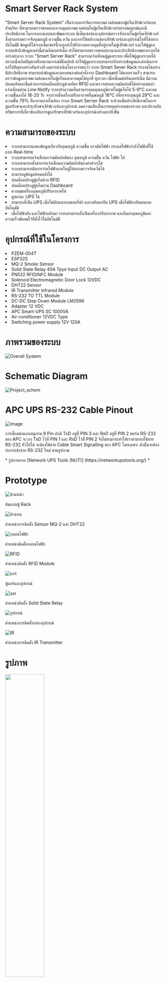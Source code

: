 # Smart Server Rack System
<p>"Smart Server Rack System" เป็นระบบการจัดการสภาพแวดล้อมของตู้แร็คเซิร์ฟเวอร์แบบอัจฉริยะ ที่สามารถตรวจสอบและควบคุมสภาพแวดล้อมในตู้แร็คเซิร์ฟเวอร์อย่างสมบูรณ์และมีประสิทธิภาพ ในการออกแบบและพัฒนาระบบ มีเซ็นเซอร์และอุปกรณ์ตรวจจับภายในตู้แร็คเซิร์ฟเวอร์ ซึ่งสามารถตรวจจับอุณหภูมิ ความชื้น ควัน และการใช้พลังงานของเซิร์ฟเวอร์และอุปกรณ์ไอทีได้อย่างอัตโนมัติ ข้อมูลที่ได้จากเซ็นเซอร์นี้จะถูกส่งไปยังระบบควบคุมที่อยู่ภายในตู้เซิร์ฟเวอร์ และให้ผู้ดูแลระบบเข้าถึงข้อมูลเหล่านี้ผ่านอินเทอร์เน็ต ทำให้สามารถตรวจสอบสถานะและประสิทธิภาพของระบบได้อย่างสะดวก ระบบ "Smart Server Rack" สามารถแจ้งเตือนผู้ดูแลระบบ เพื่อให้ผู้ดูแลระบบได้ทราบเมื่อเกิดปัญหาหรือสถานการณ์ที่ผิดปกติ ทำให้ผู้ดูแลระบบสามารถรับทราบข้อมูลและดำเนินการแก้ไขปัญหาอย่างทันท่วงที ผลการดำเนินโครงการพบว่า ระบบ Smart Sever Rack ทำงานได้อย่างมีประสิทธิภาพ สามารถส่งข้อมูลและตอบสนองต่อคำสั่งจาก Dashboard ได้แบบรวดเร็ว สามารถตรวจข้อมูลสภาพแวดล้อมภายในตู้แร็คและควบคุมได้ทุกที่ ทุกเวลา เมื่อเชื่อมต่ออินเตอร์เน็ต  มีความปลอดภัยมากขึ้นด้วยการปลดล็อคประตูด้วยบัตร RFID และตรวจสอบความผิดปกติได้อย่างแม่นยำ แจ้งเตือนผ่าน Line Notify ระบบทำความเย็นสามารถลดอุณหภูมิภายในตู้แร็คได้ 5-9°C และลดความชื้นลงได้ 18-20 % จากการตั้งเครื่องปรับอากาศที่อุณหภูมิ 16°C เทียบจากอุณภูมิ 29°C และความชื้น 79% ที่อากาศภายในห้อง ระบบ Smart Server Rack จะช่วยเพิ่มประสิทธิภาพในการดูแลรักษาและบำรุงรักษาเซิร์ฟเวอร์และอุปกรณ์ ลดความเสี่ยงในการหยุดทำงานของระบบ และประหยัดทรัพยากรที่เกี่ยวข้องกับการดูแลรักษาเซิร์ฟเวอร์และอุปกรณ์อย่างมากยิ่งขึ้น</p>

# ความสามารถของระบบ
<li>ระบบสามารถแสดงข้อมูลเกี่ยวกับอุณหภูมิ ความชื้น แรงดันไฟฟ้า กระแสไฟฟ้ากำลังไฟฟ้าที่ใช้ แบบ Real-time</li>
<li>ระบบสามารถแจ้งเตือนความผิดปกติของ อุณหภูมิ ความชื้น ควัน ไฟฟ้า ได้</li>
<li>ระบบสามารถตั้งค่าการแจ้งเตือนความผิดปกติของค่าต่างๆได้</li>
<li>ระบบสามารถตัดการจ่ายไฟฟ้าภายในตู้ได้หากตรวจจับควันได้</li>
<li>สามารถดูข้อมูลย้อนหลังได้</li>
<li>ปลดล็อคประตูตู้แร็คด้วย RFID</li>
<li>ปลดล็อคประตูตู้แร็คผ่าน Dashboard</li>
<li>ควบคุมเครื่องอุณหภูมิปรับอากาศได้</li>
<li>ดูสถานะ UPS ได้ </li>
<li>สามารถสั่งปิด UPS เมื่อไฟดับและแบตเตอรี่ต่ำ และกลับมาเปิด UPS เมื่อไฟฟ้ากลับมาแบบอัตโนมัติ </li>
<li>เมื่อไฟฟ้าดับ และไฟฟ้ากลับมา ระบบสามารถสั่งเปิดเครื่องปรับอากาศ และคืนค่าอุณหภูมิและความเร็วพัดลมไว้ที่ตั้งไว้ได้อัตโนมัติ </li>

# อุปกรณ์ที่ใช้ในโครงการ
<li>PZEM-004T</li>
<li>ESP32S</li>
<li>MQ-2 Smoke Sensor</li>
<li>Solid State Relay 40A Tpye Input DC Output AC</li>
<li>PN532 RFID/NFC Module</li>
<li>Solenoid Electromagnetic Door Lock 12VDC</li>
<li>DHT22 Sensor</li>
<li>IR Transmitter infrared Module</li>
<li>RS-232 TO TTL Module</li>
<li>DC-DC Step Down Module LM2596</li>
<li>Adapter 12 VDC</li>
<li>APC Smart-UPS SC 1000VA </li>
<li>Air conditioner 12VDC Type</li>
<li>Switching power supply 12V 120A</li>

# ภาพรวมของระบบ
![Overall System](https://github.com/user-attachments/assets/6f49f413-cbf9-4dc2-9365-64dc2cd3f69d)

# Schematic Diagram
![Project_schem](https://github.com/user-attachments/assets/b19c138a-f306-4f22-acdc-96816d81695c)

# APC UPS RS-232 Cable Pinout
![image](https://github.com/user-attachments/assets/1359c07d-0f4e-4f3d-8e48-5b75b44c3b6c)
<p>การเชื่อมต่อแบบอนุกรม 9 Pin ปกติ TxD อยู่ที่ PIN 3 และ RxD อยู่ที่ PIN 2 พอร์ต RS-232 ของ APC จะวาง TxD ไว้ที่ PIN 1 และ RxD ไว้ที่ PIN 2 จึงไม่สามารถทำให้เราสามารถใช้สาย RS-232 ทั่วไปได้ จะต้องใช้สาย Cable Smart Signalling ของ APC โดยเฉพาะ ดังนั้นจะต้องทำการเข้าสาย RS-232 ใหม่ ตามรูปภาพ</p>
<p>* รูปภาพจาก [Network UPS Tools (NUT)] (https://networkupstools.org/) * </p>

# Prototype 
![ด้านหน้า](https://github.com/user-attachments/assets/06780755-61a2-4100-a4b3-aca781fe68ef)
<p>ต้นแบบตู้ Rack</p>

![ด้านบน](https://github.com/user-attachments/assets/c590e47c-aab4-4909-ab8c-cd69c685124f)
<p>ตำแหน่งการติดตั้ง Sensor MQ-2 และ DHT22</p>

![กลอนไฟฟ้า](https://github.com/user-attachments/assets/818abd05-5575-41ff-bbb9-64ff5458c842)
<p>ตำแหน่งติดตั้งกลอนไฟฟ้า</p>

![RFID](https://github.com/user-attachments/assets/cfeeeb71-b73b-4503-b5a4-dad80b3fcf42)
<p>ตำแหน่งติดตั้ง RFID Module</p>

![แอร์](https://github.com/user-attachments/assets/2dc4319e-f07b-4178-aded-b8302cc9f387)
<p>ตู้แอร์และอุปกรณ์</p>

![ssr](https://github.com/user-attachments/assets/cbad6ed9-64a1-4f6e-81e0-d1be98217a1f)
<p>ตำแหน่งติดตั้ง Solid State Relay</p>

![อุปกรณ์](https://github.com/user-attachments/assets/eb0876b7-bf8f-49a2-8896-c252368d9884)
<p>ตำแหน่งการติดตั้งกล่องอุปกรณ์</p>

![IR](https://github.com/user-attachments/assets/3b0ebbb7-375e-4ebc-8ef0-6fe40c84a7c8)    
<p>ตำแหน่งการติดตั้ง IR Transmitter</p>

# รูปภาพ
<img src="https://github.com/user-attachments/assets/5ba868b9-4b81-47a4-81f2-73ffbc6f51b8" width="50%">

![20240814_203102_1](https://github.com/user-attachments/assets/4dabddfb-5814-4e65-9249-ac642bd8980e)

![20240814_212433_1](https://github.com/user-attachments/assets/53092e3b-217b-4d98-86af-acf7a0e28133)

![20240815_163912_1](https://github.com/user-attachments/assets/e63d1b9e-a454-4045-a184-1e858d4156f1)
